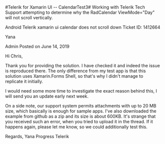 #Telerik for Xamarin UI -- CalendarTest3#
Working with Telerik Tech Support attempting to determine why the RadCalendar ViewMode="Day" will not scroll vertically.


Android Telerik xamarin ui calendar does not scroll down Ticket ID: 1412664 

Yana 
   
Admin 
Posted on June 14, 2019 
 
Hi Chris,

Thank you for providing the solution. I have checked it and indeed the issue is reproduced there.  The only difference from my test app is that this solution uses Xamarin.Forms Shell, so that's why I didn't manage to replicate it initially.

I would need some more time to investigate the exact reason behind this, I will send you an update early next week.

On a side note, our support system permits attachments with up to 20 MB size, which basically is enough for sample apps.  I've also downloaded the example from github as a zip and its size is about 600KB. It's strange that you received such an error, when you tried to upload it in the thread. If it happens again, please let me know, so we could additionally test this.

Regards,
Yana 
Progress Telerik 
